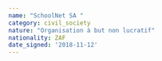 ```yaml
---
name: "SchoolNet SA "
category: civil_society
nature: "Organisation à but non lucratif"
nationality: ZAF
date_signed: '2018-11-12'
---
```

    